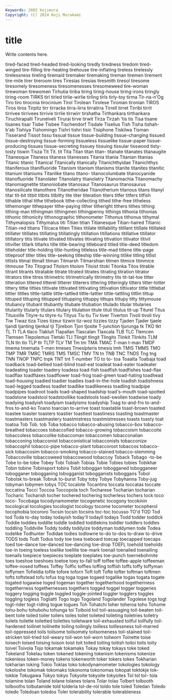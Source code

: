 ```yaml
---
Keywords: 2802 kojimura
Copyright: (C) 2024 Koji Murakami
---
```


# title

Write contents here.



 tired-faced tired-headed tired-looking tiredly tiredness tiredom tired-winged tire-filling tire-heating
tirehouse tire-inflating tireless tirelessly tirelessness tireling tiremaid tiremaker tiremaking tireman
tiremen tirement tire-mile tirer tireroom tires Tiresias tiresias tiresmith tiresol
tiresome tiresomely tiresomeness tiresomenesses tiresomeweed tire-woman tirewoman tirewomen Tirhutia tiriba
tiring tiring-house tiring-irons tiringly tiring-room TIRKS tirl tirled tirlie-wirlie tirling
tirls tirly-toy tirma Tir-na-n'Og Tiro tiro tirocinia tirocinium Tirol Tirolean
Tirolese Tironian tironian TIROS Tiros tiros Tirpitz tirr tirracke tirra-lirra
tirralirra Tirrell tirret Tirribi tirrit tirrivee tirrivees tirrivie tirrlie tirrwirr
tirshatha Tirthankara tirthankara Tiruchirapalli Tirunelveli Tirurai tirve tirwit Tirza Tirzah
'tis tis Tisa tisane tisanes tisar Tisbe Tisbee Tischendorf Tisdale
Tiselius Tish Tisha tishah-b'ab Tishiya Tishomingo Tishri tishri tisic Tisiphone
Tiskilwa Tisman Tisserand Tissot tissu tissual tissue tissue-building tissue-changing tissued
tissue-destroying tissue-forming tissueless tissuelike tissue-paper tissue-producing tissues tissue-secreting tissuey tissuing
tissular tisswood tisty-tosty tiswin Tisza Tit Tit. tit Tita Titan
titan titan- titanate titanates titanaugite Titanesque Titaness titaness titanesses Titania
titania Titanian titanias Titanic titanic Titanical Titanically titanically Titanichthyidae Titanichthys
titaniferous titanifluoride Titanism titanism titanisms titanite titanites titanitic titanium titaniums
Titanlike titano titano- titanocolumbate titanocyanide titanofluoride Titanolater Titanolatry titanolatry Titanomachia
Titanomachy titanomagnetite titanoniobate titanosaur Titanosaurus titanosaurus titanosilicate titanothere Titanotheridae Titanotherium
titanous titans titanyl titar tit-bit titbit titbits titbitty tite titer
titeration titers titfer titfers titfish tithable tithal tithe tithebook tithe-collecting
tithed tithe-free titheless tithemonger tithepayer tithe-paying tither titheright tithers tithes
tithing tithing-man tithingman tithingmen tithingpenny tithings tithonia tithonias tithonic tithonicity
tithonographic tithonometer Tithonus tithonus tithymal Tithymalopsis Tithymalus titi Titian titian
Titianesque Titian-haired Titianic Titian-red titians Titicaca titien Tities titilate titillability
titillant titillate titillated titillater titillates titillating titillatingly titillation titillations titillative
titillator titillatory titis titivate titivated titivates titivating titivation titivator titivil
titiviller titlark titlarks title title-bearing titleboard titled title-deed titledom titleholder
title-holding title-hunting titleless title-mad titlene title-page titleproof titler titles title-seeking
titleship title-winning titlike titling titlist titlists titmal titmall titman Titmarsh
Titmarshian titmen titmice titmmice titmouse Tito Titograd Titoism titoism Titoist
titoki Titonka Titos titrable titrant titrants titratable titrate titrated titrates
titrating titration titrator titrators titre titres titrimetric titrimetrically titrimetry tits
tit-tat-toe titter titteration tittered titterel titterer titterers tittering titteringly titters
titter-totter tittery tittie titties tittivate tittivated tittivating tittivation tittivator tittle
tittlebat tittler tittles tittle-tattle tittle-tattled tittle-tattler tittle-tattling tittlin tittup tittuped
tittuping tittupped tittupping tittuppy tittups tittupy titty tittymouse titubancy titubant
titubantly titubate titubation titulado titular titularies titularity titularly titulars titulary
titulation titule tituli titulus tit-up Titurel Titus Titusville Tityre-tu tityre-tu
Tityus Tiu tiu Tiv tiver Tiverton Tivoli tivoli tivy Tiw
Tiwaz tiza Tizes tizeur tizwin tiz-woz tizzies tizzy Tjaden Tjader
tjaele tjandi tjanting tjenkal tji Tjirebon Tjon tjosite T-junction tjurunga
tk TKO tkt TL Tl TLA tlaco Tlakluit Tlapallan Tlascalan
Tlaxcala TLB TLC Tlemcen Tlemsen Tlepolemus Tletski TLI Tlingit tlingit
Tlingits Tlinkit Tlinkits TLM TLN tln tlo TLP tlr TLTP
TLV TM Tm tm TMA TMAC T-man t-man TMDF tmema
tmemata T-men tmeses Tmesipteris tmesis tmh TMIS TMMS TMO TMP
TMR TMRC TMRS TMS TMSC TMV TN tn TNB TNC
TNDS Tng tng TNN TNOP TNPC tnpk TNT tnt T-number
TO to to- toa Toaalta Toabaja toad toadback toad-bellied toad-blind
toad-eat toadeat toad-eater toadeater toadeating toader toadery toadess toad-fish toadfish
toadfishes toad-flax toadflax toadflaxes toadflower toad-frog toad-green toad-hating toadhead toad-housing
toadied toadier toadies toad-in-the-hole toadish toadishness toad-legged toadless toadlet toadlike
toadlikeness toadling toadpipe toadpipes toadroot toads toad-shaped toadship toad's-mouth toad-spotted
toadstone toadstool toadstoollike toadstools toad-swollen toadwise toady toadying toadyish toadyism
toadyisms toadyship Toag to-and-fro to-and-fros to-and-ko Toano toarcian to-arrive toast
toastable toast-brown toasted toastee toaster toasters toastier toastiest toastiness toasting
toastmaster toastmasters toastmastery toastmistress toastmistresses toasts toasty toat toatoa Tob
Tob. tob Toba tobacco tobacco-abusing tobacco-box tobacco-breathed tobaccoes tobaccofied tobacco-growing
tobaccoism tobaccoite tobaccoless tobaccolike tobaccoman tobaccomen tobacconalian tobacconing tobacconist tobacconistical
tobacconists tobacconize tobaccophil tobacco-pipe tobacco-plant tobaccoroot tobaccos tobacco-sick tobaccosim tobacco-smoking
tobacco-stained tobacco-stemming Tobaccoville tobaccoweed tobaccowood tobaccoy Toback Tobago -to-be Tobe
to-be tobe Tobey Tobi Tobiah Tobias Tobie Tobies tobies Tobikhar
Tobin tobine Tobinsport tobira Tobit toboggan tobogganed tobogganeer tobogganer tobogganing
tobogganist tobogganists toboggans Tobol Tobolsk to-break Tobruk to-burst Toby toby
Tobye Tobyhanna Toby-jug tobyman tobymen tobys TOC tocalote Tocantins toccata
toccatas toccate toccatina Tocci Toccoa Toccopola toch Tocharese Tocharian tocharian
Tocharic Tocharish tocher tochered tochering tocherless tochers tock toco toco-
Tocobaga tocodynamometer tocogenetic tocogony tocokinin tocological tocologies tocologist tocology tocome
tocometer tocopherol tocophobia tocororo Tocsin tocsin tocsins toc-toc tocusso TO'd
TOD Tod tod Toda to-day today todayish today'll todayll todays
Todd todder toddick Toddie toddies toddite toddle toddled toddlekins toddler
toddlers toddles toddling Toddville Toddy toddy toddyize toddyman toddymen tode
Todea todelike Todhunter Todidae todies todlowrie to-do to-dos to-draw to-drive
TODS tods Todt Todus tody toe toea toeboard toecap toecapped
toecaps toed toe-dance toe-danced toe-dancing toe-drop TOEFL toehold toeholds toe-in
toeing toeless toelike toellite toe-mark toenail toenailed toenailing toenails toepiece
toepieces toeplate toeplates toe-punch toernebohmite toes toeshoe toeshoes toetoe toey
to-fall toff toffee toffee-apple toffeeman toffee-nosed toffees Toffey Toffic toffies
toffing toffish toffs toffy toffyman toffymen Tofieldia tofile tofore toforn
Toft toft Tofte tofter toftman toftmen tofts toftstead tofu tofus
tog toga togae togaed togalike togas togata togate togated togawise
toged togeman together togetherhood togetheriness togetherness togethernesses togethers togged toggel
togger toggeries toggery togging toggle toggled toggle-jointed toggler togglers toggles
toggling togless Togliatti Togo togo Togoland Togolander Togolese togs togt
togt-rider togt-riding togue togues Toh Tohatchi toher toheroa toho Tohome
tohu-bohu tohubohu tohunga toi Toiboid toil toil-assuaging toil-beaten toil-bent toile
toiled toiler toilers toiles toilet toileted toileting toiletries toiletry toilets
toilette toiletted toilettes toiletware toil-exhausted toilful toilfully toil-hardened toilinet toilinette
toiling toilingly toilless toillessness toil-marred toil-oppressed toils toilsome toilsomely toilsomeness
toil-stained toil-stricken toil-tried toil-weary toil-won toil-worn toilworn Toinette toise toisech
toised toising toison toist toit toited toiting toitish toitoi toits
toity toivel Toivola Tojo tokamak tokamaks Tokay tokay tokays toke
toked Tokeland Tokelau token tokened tokening tokenism tokenisms tokenize tokenless
token-money tokens tokenworth toker tokers tokes Tokharian tokharian toking Tokio
Toklas toko tokodynamometer tokologies tokology tokoloshe tokomak tokomaks tokonoma tokonomas
tokopat toktokje tok-tokkie Tokugawa Tokyo tokyo Tokyoite tokyoite tokyoites Tol
tol tol- tola tolamine tolan Toland tolane tolanes tolans Tolar
tolas Tolbert tolbooth tolbooths tolbutamide told tolderia tol-de-rol toldo tole
toled Toledan Toledo toledo Toledoan toledos Toler tolerability tolerable tolerableness
